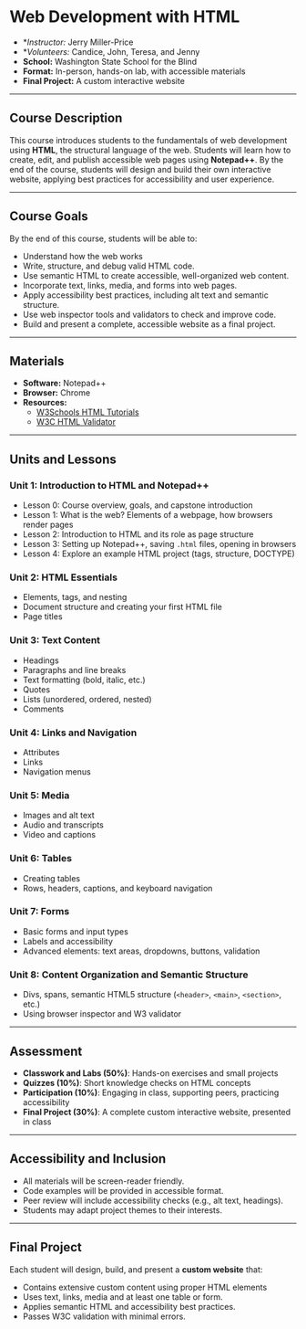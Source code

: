 # Web Development with HTML 
- **Instructor:* Jerry Miller-Price
- **Volunteers:* Candice, John, Teresa, and Jenny
- **School:** Washington State School for the Blind  
- **Format:** In-person, hands-on lab, with accessible materials
- **Final Project:** A custom interactive website  

---

## Course Description
This course introduces students to the fundamentals of web development using **HTML**, the structural language of the web. Students will learn how to create, edit, and publish accessible web pages using **Notepad++**. By the end of the course, students will design and build their own interactive website, applying best practices for accessibility and user experience.

---

## Course Goals
By the end of this course, students will be able to:

- Understand how the web works
- Write, structure, and debug valid HTML code.  
- Use semantic HTML to create accessible, well-organized web content.  
- Incorporate text, links, media, and forms into web pages.  
- Apply accessibility best practices, including alt text and semantic structure.  
- Use web inspector tools and validators to check and improve code.  
- Build and present a complete, accessible website as a final project.  

---

## Materials
- **Software:** Notepad++
- **Browser:** Chrome 
- **Resources:**  
  - [W3Schools HTML Tutorials](https://www.w3schools.com/html/)  
  - [W3C HTML Validator](https://validator.w3.org/)

---

## Units and Lessons

### Unit 1: Introduction to HTML and Notepad++
- Lesson 0: Course overview, goals, and capstone introduction
- Lesson 1: What is the web? Elements of a webpage, how browsers render pages  
- Lesson 2: Introduction to HTML and its role as page structure  
- Lesson 3: Setting up Notepad++, saving `.html` files, opening in browsers  
- Lesson 4: Explore an example HTML project (tags, structure, DOCTYPE)  

### Unit 2: HTML Essentials
- Elements, tags, and nesting  
- Document structure and creating your first HTML file  
- Page titles  

### Unit 3: Text Content
- Headings  
- Paragraphs and line breaks  
- Text formatting (bold, italic, etc.)
- Quotes
- Lists (unordered, ordered, nested)  
- Comments

### Unit 4: Links and Navigation
- Attributes  
- Links
- Navigation menus  

### Unit 5: Media
- Images and alt text  
- Audio and transcripts
- Video and captions

### Unit 6: Tables
- Creating tables  
- Rows, headers, captions, and keyboard navigation  

### Unit 7: Forms
- Basic forms and input types  
- Labels and accessibility  
- Advanced elements: text areas, dropdowns, buttons, validation  

### Unit 8: Content Organization and Semantic Structure
- Divs, spans, semantic HTML5 structure (`<header>`, `<main>`, `<section>`, etc.)  
- Using browser inspector and W3 validator

---

## Assessment
- **Classwork and Labs (50%)**: Hands-on exercises and small projects  
- **Quizzes (10%)**: Short knowledge checks on HTML concepts  
- **Participation (10%)**: Engaging in class, supporting peers, practicing accessibility  
- **Final Project (30%)**: A complete custom interactive website, presented in class  

---

## Accessibility and Inclusion
- All materials will be screen-reader friendly.  
- Code examples will be provided in accessible format.  
- Peer review will include accessibility checks (e.g., alt text, headings).  
- Students may adapt project themes to their interests.

---

## Final Project
Each student will design, build, and present a **custom website** that:  

- Contains extensive custom content using proper HTML elements
- Uses text, links, media and at least one table or form.  
- Applies semantic HTML and accessibility best practices.  
- Passes W3C validation with minimal errors.

